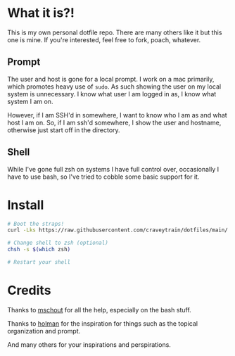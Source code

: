 # What it is?!

This is my own personal dotfile repo. There are many others like it but this one is mine. If you're interested, feel free to fork, poach, whatever.

## Prompt

The user and host is gone for a local prompt. I work on a mac primarily, which promotes heavy use of `sudo`. As such showing the user on my local system is unnecessary. I know what user I am logged in as, I know what system I am on.

However, if I am SSH'd in somewhere, I want to know who I am as and what host I am on. So, if I am ssh'd somewhere, I show the user and hostname, otherwise just start off in the directory.

## Shell

While I've gone full zsh on systems I have full control over, occasionally I have to use bash, so I've tried to cobble some basic support for it.

# Install

```bash
# Boot the straps!
curl -Lks https://raw.githubusercontent.com/craveytrain/dotfiles/main/.bin/install.sh | /bin/bash

# Change shell to zsh (optional)
chsh -s $(which zsh)

# Restart your shell
```

# Credits

Thanks to [mschout](https://github.com/mschout) for all the help, especially on the bash stuff.

Thanks to [holman](https://github.com/holman) for the inspiration for things such as the topical organization and prompt.

And many others for your inspirations and perspirations.
